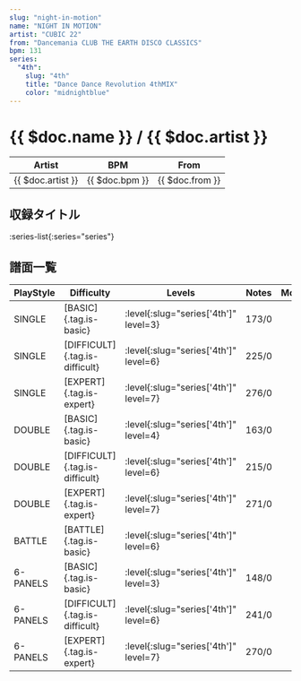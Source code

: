 ```yaml
---
slug: "night-in-motion"
name: "NIGHT IN MOTION"
artist: "CUBIC 22"
from: "Dancemania CLUB THE EARTH DISCO CLASSICS"
bpm: 131
series:
  "4th":
    slug: "4th"
    title: "Dance Dance Revolution 4thMIX"
    color: "midnightblue"
---
```


# {{ $doc.name }} / {{ $doc.artist }}

|Artist|BPM|From|
|------|---|----|
|{{ $doc.artist }}|{{ $doc.bpm }}|{{ $doc.from }}|

## 収録タイトル

:series-list{:series="series"}

## 譜面一覧

|PlayStyle|Difficulty|Levels|Notes|Movie|
|---------|----------|------|-----|-----|
|SINGLE|[BASIC]{.tag.is-basic}|:level{:slug="series['4th']" level=3}|173/0||
|SINGLE|[DIFFICULT]{.tag.is-difficult}|:level{:slug="series['4th']" level=6}|225/0||
|SINGLE|[EXPERT]{.tag.is-expert}|:level{:slug="series['4th']" level=7}|276/0||
|DOUBLE|[BASIC]{.tag.is-basic}|:level{:slug="series['4th']" level=4}|163/0||
|DOUBLE|[DIFFICULT]{.tag.is-difficult}|:level{:slug="series['4th']" level=6}|215/0||
|DOUBLE|[EXPERT]{.tag.is-expert}|:level{:slug="series['4th']" level=7}|271/0||
|BATTLE|[BATTLE]{.tag.is-basic}|:level{:slug="series['4th']" level=6}|||
|6-PANELS|[BASIC]{.tag.is-basic}|:level{:slug="series['4th']" level=3}|148/0||
|6-PANELS|[DIFFICULT]{.tag.is-difficult}|:level{:slug="series['4th']" level=6}|241/0||
|6-PANELS|[EXPERT]{.tag.is-expert}|:level{:slug="series['4th']" level=7}|270/0||
